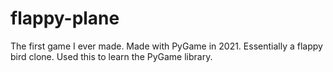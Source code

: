 # flappy-plane
The first game I ever made.
Made with PyGame in 2021. 
Essentially a flappy bird clone. 
Used this to learn the PyGame library.
